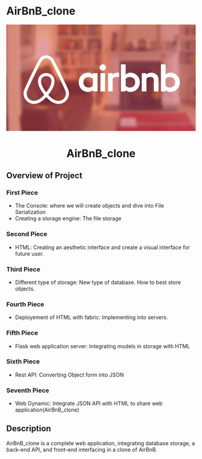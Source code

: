 # AirBnB_clone

<p align="center">
 <img src="https://github.com/berhanez/AirBnB_clone/blob/main/Misc/Airbnb.png">
</p>
<h1 align="center">AirBnB_clone</h1>


## Overview of Project
### First Piece
* The Console: where we will create objects and dive into File Serialization
* Creating a storage engine: The file storage

### Second Piece
* HTML: Creating an aesthetic interface and create a visual interface for future user.

### Third Piece
* Different type of storage: New type of database. How to best store objects.

### Fourth Piece
* Deployement of HTML with fabric: Implementing into servers.

### Fifth Piece
* Flask web application server: Integrating models in storage with HTML

### Sixth Piece
* Rest API: Converting Object form into JSON

### Seventh Piece
* Web Dynamic: Integrate JSON API with HTML to share web application(AirBnB_clone)

## Description

AirBnB_clone is a complete web application, integrating database storage, 
a back-end API, and front-end interfacing in a clone of AirBnB.

